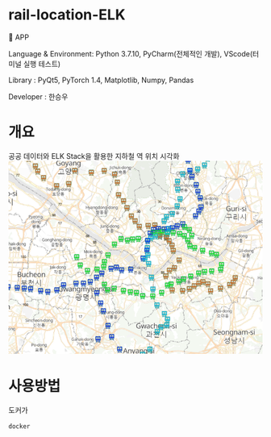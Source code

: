 # rail-location-ELK

📱 APP

Language & Environment: Python 3.7.10, PyCharm(전체적인 개발), VScode(터미널 실행 테스트)

Library : PyQt5, PyTorch 1.4, Matplotlib, Numpy, Pandas

Developer : 한승우

# 개요
공공 데이터와 ELK Stack을 활용한 지하철 역 위치 시각화 
![이미지](https://github.com/kaintels/rail-location-ELK/blob/main/img/main.png)

# 사용방법

도커가 
```
docker
```
